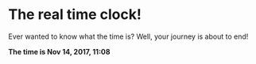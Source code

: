 # The real time clock!

Ever wanted to know what the time is? Well, your journey is about to end!

**The time is Nov 14, 2017, 11:08**